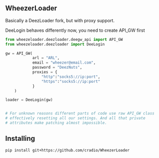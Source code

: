 ## WheezerLoader

Basically a DeezLoader fork, but with proxy support.

DeeLogin behaves differently now, you need to create API_GW first
```python
from wheezeloader.deezloader.deegw_api import API_GW
from wheezeloader.deezloader import DeeLogin

gw = API_GW(
            arl = "ARL",
            email = "wheezer@email.com",
            password = "DeezNuts",
            proxies = {
                "http":"socks5://ip:port",
                "https":"socks5://ip:port"
            }
    )

loader = DeeLogin(gw)


# For unknown reasons different parts of code use raw API_GW class
# effectively resetting all our settings. And all that private
# attributes make patching almost impossible.
```

## Installing
`pip install git+https://github.com/cradio/WheezerLoader`